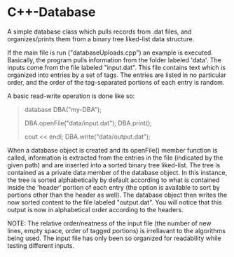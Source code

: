 C++-Database
============

A simple database class which pulls records from .dat files, and organizes/prints them from a binary tree liked-list data structure.

If the main file is run ("databaseUploads.cpp") an example is executed. Basically, the program pulls information from the folder labeled 'data'. The inputs come from the file labeled "input.dat". This file contains text which is organized into entries by a set of tags. The entries are listed in no particular order, and the order of the tag-separated portions of each entry is random. 

A basic read-write operation is done like so:

>database DBA("my-DBA");
>
>DBA.openFile("data/input.dat");
>DBA.print();
>
>cout << endl;
>DBA.write("data/output.dat");


When a database object is created and its openFile() member function is called, information is extracted from the entries in the file (indicated by the given path) and are inserted into a sorted binary tree liked-list. The tree is contained as a private data member of the database object. In this instance, the tree is sorted alphabetically by default according to what is contained inside the 'header' portion of each entry (the option is available to sort by portions other than the header as well). The database object then writes the now sorted content to the file labeled "output.dat". You will notice that this output is now in alphabetical order according to the headers.

NOTE: The relative order/neatness of the input file (the number of new lines, empty space, order of tagged portions) is irrellavant to the algorithms being used. The input file has only been so organized for readability while testing different inputs.
